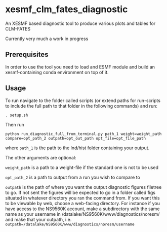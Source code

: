 # xesmf_clm_fates_diagnostic

An XESMF based diagnostic tool to produce various plots and tables for CLM-FATES

Currently very much a work in progress

## Prerequisites

In order to use the tool you need to load and ESMF module and build an xesmf-containing conda environment on top of it. 

## Usage

To run navigate to the folder called scripts (or extend paths for run-scripts to include the full path to that folder in the following commands) and run: 
```
. setup.sh
```
Then run 
```
python run_diagnostic_full_from_terminal.py path_1 weight=weight_path compare=opt_path_2 outpath=opt_out_path opt_file=opt_file_path
```
where `path_1` is the path to the lnd/hist folder containing your output.

The other arguments are optional:

`weight_path` is a path to a weight-file if the standard one is not to be used 

`opt_path_2` is a path to output from a run you wish to compare to 

`outpath` is the path of where you want the output diagnostic figures filetree to go. If not sent the figures will be expected to go in a folder called figs situated in whatever directory you ran the command from.
If you want this to be viewable by web, choose a web-facing directory. For instance if you have access to the NS9560K account, make a subdirectory with the same name as your username in /datalake/NS9560K/www/diagnostics/noresm/ and make that your outpath, i.e. `outpath=/datalake/NS9560K/www/diagnostics/noresm/username`
